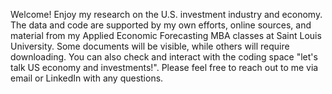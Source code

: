 Welcome! Enjoy my research on the U.S. investment industry and economy. The data and code are supported by my own efforts, online sources, and material from my Applied Economic Forecasting MBA classes at Saint Louis University. Some documents will be visible, while others will require downloading. You can also check and interact with the coding space "let's talk US economy and investments!". Please feel free to reach out to me via email or LinkedIn with any questions.
